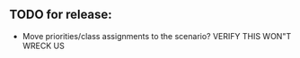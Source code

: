 ## TODO for release:

- Move priorities/class assignments to the scenario? VERIFY THIS WON"T WRECK US
